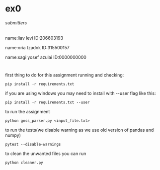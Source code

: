 # ex0
<h6>submitters</h6>
<p>name:liav levi ID:206603193</p>
<p>name:oria tzadok ID:315500157</p>
<p>name:sagi yosef azulai ID:0000000000</p>

#
<p> first thing to do for this assignment running and checking: </p>


~~~
pip install -r requirements.txt 
~~~

<p> if you are using windows you may need to install with --user flag like this:</p>

~~~
pip install -r requirements.txt --user
~~~

<p> to run the assignment</p>

~~~
python gnss_parser.py <input_file.txt>
~~~

<p> to run the tests(we disable warning as we use old version of pandas and numpy)</p>

~~~
pytest --disable-warnings
~~~


<p> to clean the unwanted files you can run</p>

~~~
python cleaner.py
~~~